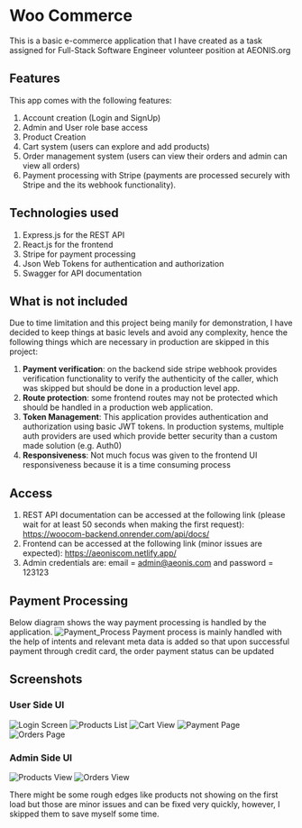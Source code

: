 # Woo Commerce
This is a basic e-commerce application that I have created as a task assigned for Full-Stack Software Engineer volunteer position at AEONIS.org

## Features
This app comes with the following features:
1. Account creation (Login and SignUp)
2. Admin and User role base access
3. Product Creation
4. Cart system (users can explore and add products)
5. Order management system (users can view their orders and admin can view all orders)
6. Payment processing with Stripe (payments are processed securely with Stripe and the its webhook functionality).

## Technologies used
1. Express.js for the REST API
2. React.js for the frontend
3. Stripe for payment processing
4. Json Web Tokens for authentication and authorization
5. Swagger for API documentation

## What is not included
Due to time limitation and this project being manily for demonstration, I have decided to keep things at basic levels and avoid any complexity, hence the following things which are necessary in production are skipped in this project:
1. **Payment verification**: on the backend side stripe webhook provides verification functionality to verify the authenticity of the caller, which was skipped but should be done in a production level app.
2. **Route protection**: some frontend routes may not be protected which should be handled in a production web application.
3. **Token Management**: This application provides authentication and authorization using basic JWT tokens. In production systems, multiple auth providers are used which provide better security than a custom made solution (e.g. Auth0)
4. **Responsiveness**: Not much focus was given to the frontend UI responsiveness because it is a time consuming process

## Access
1. REST API documentation can be accessed at the following link (please wait for at least 50 seconds when making the first request): https://woocom-backend.onrender.com/api/docs/
2. Frontend can be accessed at the following link (minor issues are expected): https://aeoniscom.netlify.app/
3. Admin credentials are: email = admin@aeonis.com and password = 123123

## Payment Processing
Below diagram shows the way payment processing is handled by the application.
![Payment_Process](https://github.com/user-attachments/assets/6f9797f5-cddf-447b-a290-1064e3af4cfb)
Payment process is mainly handled with the help of intents and relevant meta data is added so that upon successful payment through credit card, the order payment status can be updated

## Screenshots
### User Side UI
![Login Screen](https://github.com/user-attachments/assets/45447e39-41d8-48ea-a822-faec9c25e575)
![Products List](https://github.com/user-attachments/assets/27d6c01b-5eab-4b0c-b486-9aadc8f51d8f)
![Cart View](https://github.com/user-attachments/assets/89e55b88-e98c-479b-b974-824ee77558c2)
![Payment Page](https://github.com/user-attachments/assets/4f1f9437-dafe-4495-b42b-7bd6f23f3a8e)
![Orders Page](https://github.com/user-attachments/assets/c1627918-0a04-4630-a2ea-ce4e5ffbf940)

### Admin Side UI
![Products View](https://github.com/user-attachments/assets/71da09ae-3bfd-4dee-b0f6-319583325a84)
![Orders View](https://github.com/user-attachments/assets/c81d4757-6826-4b52-9e69-37e6a59b1806)

There might be some rough edges like products not showing on the first load but those are minor issues and can be fixed very quickly, however, I skipped them to save myself some time.
